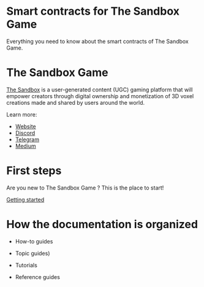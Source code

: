 # Smart contracts for The Sandbox Game

Everything you need to know about the smart contracts of The Sandbox Game.

# The Sandbox Game

[The Sandbox](https://www.sandbox.game) is a user-generated content (UGC) gaming platform that will empower creators through digital ownership and monetization of 3D voxel creations made and shared by users around the world.

Learn more:

* [Website](https://www.sandbox.game)
* [Discord](https://discordapp.com/invite/vAe4zvY)
* [Telegram](https://t.me/sandboxgame)
* [Medium](https://medium.com/sandbox-game)

# First steps

Are you new to The Sandbox Game ? This is the place to start!

[Getting started](intro/index.md)

# How the documentation is organized

* How-to guides

* Topic guides)

* Tutorials

* Reference guides
